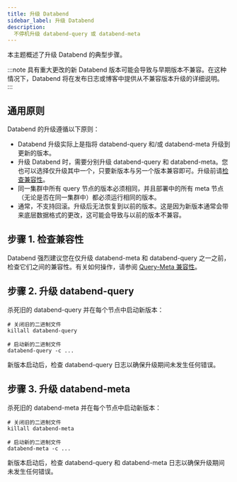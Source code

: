 ```yaml
---
title: 升级 Databend
sidebar_label: 升级 Databend
description:
  不停机升级 databend-query 或 databend-meta
---
```


本主题概述了升级 Databend 的典型步骤。

:::note
具有重大更改的新 Databend 版本可能会导致与早期版本不兼容。在这种情况下，Databend 将在发布日志或博客中提供从不兼容版本升级的详细说明。
:::

## 通用原则

Databend 的升级遵循以下原则：

- Databend 升级实际上是指将 databend-query 和/或 databend-meta 升级到更新的版本。
- 升级 Databend 时，需要分别升级 databend-query 和 databend-meta。您也可以选择仅升级其中一个，只要新版本与另一个版本兼容即可。升级前请[检查兼容性](#check-compatibility)。
- 同一集群中所有 query 节点的版本必须相同，并且部署中的所有 meta 节点（无论是否在同一集群中）都必须运行相同的版本。
- 通常，不支持回滚。升级后无法恢复到以前的版本。这是因为新版本通常会带来底层数据格式的更改，这可能会导致与以前的版本不兼容。

## 步骤 1. 检查兼容性

Databend 强烈建议您在仅升级 databend-meta 和 databend-query 之一之前，检查它们之间的兼容性。有关如何操作，请参阅 [Query-Meta 兼容性](10-compatibility.md)。

## 步骤 2. 升级 databend-query

杀死旧的 databend-query 并在每个节点中启动新版本：

```shell
# 关闭旧的二进制文件
killall databend-query

# 启动新的二进制文件
databend-query -c ...
```
新版本启动后，检查 databend-query 日志以确保升级期间未发生任何错误。

## 步骤 3. 升级 databend-meta

杀死旧的 databend-meta 并在每个节点中启动新版本：

```shell
# 关闭旧的二进制文件
killall databend-meta

# 启动新的二进制文件
databend-meta -c ...
```
新版本启动后，检查 databend-query 和 databend-meta 日志以确保升级期间未发生任何错误。